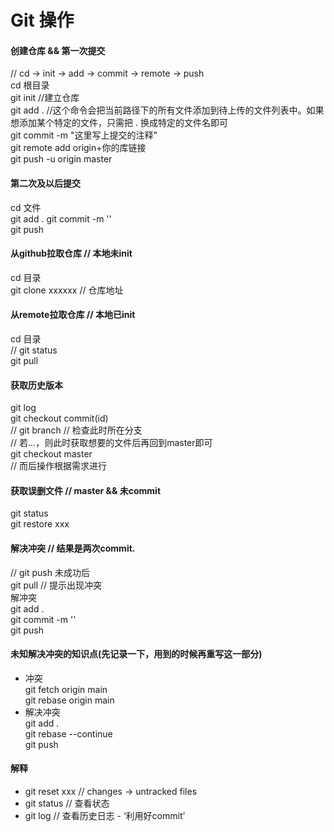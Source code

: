 # Git 操作

#### 创建仓库 && 第一次提交
// cd -> init -> add -> commit -> remote -> push  
cd 根目录  
git init  //建立仓库  
git add . //这个命令会把当前路径下的所有文件添加到待上传的文件列表中。如果想添加某个特定的文件，只需把 . 换成特定的文件名即可  
git commit -m "这里写上提交的注释"  
git remote add origin+你的库链接  
git push -u origin master  

#### 第二次及以后提交  

cd 文件  
git add .
git commit -m ''  
git push   

#### 从github拉取仓库 // 本地未init  

cd 目录  
git clone xxxxxx // 仓库地址  

#### 从remote拉取仓库 // 本地已init  

cd 目录  
// git status  
git pull  

#### 获取历史版本  

git log  
git checkout commit(id)  
// git branch // 检查此时所在分支  
// 若...，则此时获取想要的文件后再回到master即可  
git checkout master  
// 而后操作根据需求进行  

#### 获取误删文件 // master && 未commit  
git status  
git restore xxx  

#### 解决冲突  // 结果是两次commit. 
// git push 未成功后  
git pull // 提示出现冲突  
解冲突  
git add .  
git commit -m ''  
git push  

#### 未知解决冲突的知识点(先记录一下，用到的时候再重写这一部分)  
- 冲突  
git fetch origin main  
git rebase origin main  
- 解决冲突  
git add .  
git rebase --continue  
git push  

#### 解释  
- git reset xxx // changes -> untracked files  
- git status // 查看状态  
- git log // 查看历史日志 - ‘利用好commit’  

